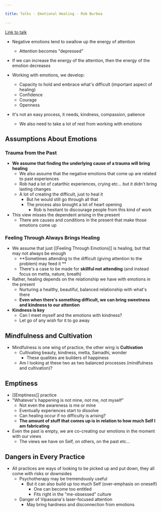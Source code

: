 ```yaml
---
title: Talks - Emotional Healing - Rob Burbea 
---
```

[Link to talk](https://dharmaseed.org/teacher/210/talk/12481/)

- Negative emotions tend to swallow up the energy of attention
	- Attention becomes "depressed"
- If we can increase the energy of the attention, then the energy of the emotion decreases

- Working with emotions, we develop:
	- Capacity to hold and embrace what's difficult (important aspect of healing)
	- Confidence
	- Courage
	- Openness
- It's not an easy process, it needs, kindness, compassion, patience
	- We also need to take a lot of rest from working with emotions 

## Assumptions About Emotions
### Trauma from the Past
- **We assume that finding the underlying cause of a trauma will bring healing**
	- We also assume that the negative emotions that come up are related to past experiences
	- Rob had a lot of catarthic experiences, crying etc... but it didn't bring lasting changes
	- A lot of creating the difficult, just to heal it
		- But he would still go through all that
		- The process also brought a lot of heart opening
			- Rob is hesitant to discourage people from this kind of work
- This view misses the dependent arising in the present
	- There are causes and conditions in the present that make those emotions come up

### Feeling Through Always Brings Healing
- We assume that just [[Feeling Through Emotions]] is healing, but that may not always be enough
	- **Sometimes attending to the difficult (giving attention to the problem) may feed it **
	- There's a case to be made for **skillful not attending** (and instead focus on metta, nature, breath)
- Rather, healing depends on the relationship we have with emotions in the present
	- Nurturing a healthy, beautiful, balanced relationship with what's there
	- **Even when there's something difficult, we can bring sweetness and kindness to our attention**
- **Kindness is key**
	- Can I meet myself and the emotions with kindness?
	- Let go of any wish for it to go away

## Mindfulness and Cultivation
- Mindfulness is one wing of practice, the other wing is **Cultivation**
	- Cultivating beauty, kindness, metta, Samadhi, wonder
		- These qualities are builders of happiness
	- Am I looking at these two as two balanced processes (mindfulness and cultivation)?

## Emptiness
- [[Emptiness]] practice
- "Whatever's happening is not mine, not me, not myself"
	- Not even the awareness is me or mine
	- Eventually experiences start to dissolve
	- Can healing occur if no difficulty is arising?
	- **The amount of stuff that comes up is in relation to how much Self I am fabricating**
- Even the past is empty, we are co-creating our emotions in the moment with our views
	- The views we have on Self, on others, on the past etc...

## Dangers in Every Practice
- All practices are ways of looking to be picked up and put down, they all come with risks or downsides
	- Psychotherapy may be tremendously useful
		- But it can also build up too much Self (over-emphasis on oneself)
			- One can become too entitled
			- Fits right in the "me-obsessed" culture
	- Danger of Vipassana's laser-focused attention
		- May bring hardness and disconnection from emotions
